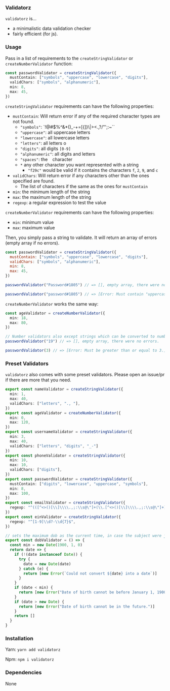 ### Validatorz

`validatorz` is...

* a minimalistic data validation checker
* fairly efficient (for js).

### Usage

Pass in a list of requirements to the `createStringValidator` or `createNumberValidator` function:

```ts
const passwordValidator = createStringValidator({
  mustContain: ["symbols", "uppercase", "lowercase", "digits"],
  validChars: ["symbols", "alphanumeric"],
  min: 8,
  max: 45,
})
```

`createStringValidator` requirements can have the following properties:

* `mustContain`: Will return error if any of the required character types are not found.
  * `"symbols"`: `!@#$%^&*()_-+=[{]}\\|><.,?/"';:~\``
  * `"uppercase"`: all uppercase letters
  * `"lowercase"`: all lowercase letters
  * `"letters"`: all letters
  o
  * `"digits"`: all digits `[0-9]`
  * `"alphanumeric"`: all digits and letters
  * `"spaces"`: the ` ` character
  * `*` any other character you want represented with a string
    * `"f29c"` would be valid if it contains the characters `f`, `2`, `9`, and `c`
* `validChars`: Will return error if any characters other than the ones specified are found.
  * The list of characters if the same as the ones for `mustContain`
* `min`: the minimum length of the string
* `max`: the maximum length of the string
* `regexp`: a regular expression to test the value

`createNumberValidator` requirements can have the following properties:
* `min`: minimum value
* `max`: maximum value


Then, you simply pass a string to validate. It will return an array of errors (empty array if no errors).
```js
const passwordValidator = createStringValidator({
  mustContain: ["symbols", "uppercase", "lowercase", "digits"],
  validChars: ["symbols", "alphanumeric"],
  min: 8,
  max: 45,
})

passwordValidator("Password#1805") // => [], empty array, there were no errors

passwordValidator("password#1805") // => [Error: Must contain "uppercase"] one of the requirements was "uppercase"
```

`createNumberValidator` works the same way:


```ts
const ageValidator = createNumberValidator({
  min: 18,
  max: 80,
})

// Number validators also except strings which can be converted to numbers
passwordValidator("19") // => [], empty array, there were no errors.

passwordValidator(3) // => [Error: Must be greater than or equal to 3.]
```

### Preset Validators

`validatorz` also comes with some preset validators. Please open an issue/pr if there are more that you need.

```ts
export const nameValidator = createStringValidator({
  min: 1,
  max: 40,
  validChars: ["letters", "., "],
})
export const ageValidator = createNumberValidator({
  min: 0,
  max: 120,
})
export const usernameValidator = createStringValidator({
  min: 3,
  max: 40,
  validChars: ["letters", "digits", "_-"]
})
export const phoneValidator = createStringValidator({
  min: 10,
  max: 10,
  validChars: ["digits"],
})
export const passwordValidator = createStringValidator({
  mustContain: ["digits", "lowercase", "uppercase", "symbols"],
  min: 8,
  max: 100,
})
export const emailValidator = createStringValidator({
  regexp: "^(([^<>()[\\]\\\\.,;:\\s@\"]+(\\.[^<>()[\\]\\\\.,;:\\s@\"]+)*)|(\".+\"))@((\\[[0-9]{1,3}\\.[0-9]{1,3}\\.[0-9]{1,3}\\.[0-9]{1,3}])|(([a-zA-Z\\-0-9]+\\.)+[a-zA-Z]{2,}))$",
})
export const einValidator = createStringValidator({
  regexp: "^[1-9]\\d?-\\d{7}$",
})

// sets the maximum dob as the current time, in case the subject were just born.
export const dobValidator = () => {
  const min = new Date(1900, 1, 0)
  return date => {
    if (!(date instanceof Date)) {
      try {
        date = new Date(date)
      } catch (e) {
        return [new Error(`Could not convert ${date} into a date`)]
      }
    }
    if (date < min) {
      return [new Error("Date of birth cannot be before January 1, 1900")]
    }
    if (date > new Date) {
      return [new Error("Date of birth cannot be in the future.")]
    }
    return []
  }
}
```

### Installation

Yarn:
`yarn add validatorz`

Npm:
`npm i validatorz`


### Dependencies

None
